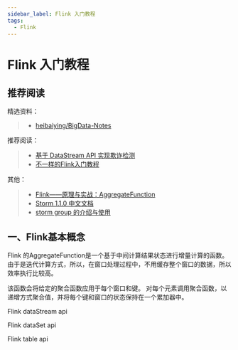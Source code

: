 ```yaml
---
sidebar_label: Flink 入门教程
tags:
  - Flink
---
```



# Flink 入门教程

## 推荐阅读

精选资料：

> - [heibaiying/BigData-Notes](https://github.com/heibaiying/BigData-Notes)

推荐阅读：

> - [基于 DataStream API 实现欺诈检测](https://nightlies.apache.org/flink/flink-docs-release-1.14/zh/docs/try-flink/datastream/)
> - [不一样的Flink入门教程](https://segmentfault.com/a/1190000038292061)

其他：

> - [Flink——原理与实战：AggregateFunction](https://blog.csdn.net/duxu24/article/details/105746110)
> - [Storm 1.1.0 中文文档](https://storm.apachecn.org/#/docs/2)
> - [storm group 的介绍与使用](https://www.cnblogs.com/MrRightZhao/p/11066077.html)

## 一、Flink基本概念

Flink 的AggregateFunction是一个基于中间计算结果状态进行增量计算的函数。由于是迭代计算方式，所以，在窗口处理过程中，不用缓存整个窗口的数据，所以效率执行比较高。

该函数会将给定的聚合函数应用于每个窗口和键。 对每个元素调用聚合函数，以递增方式聚合值，并将每个键和窗口的状态保持在一个累加器中。

Flink dataStream api

Flink dataSet api

Flink table api
